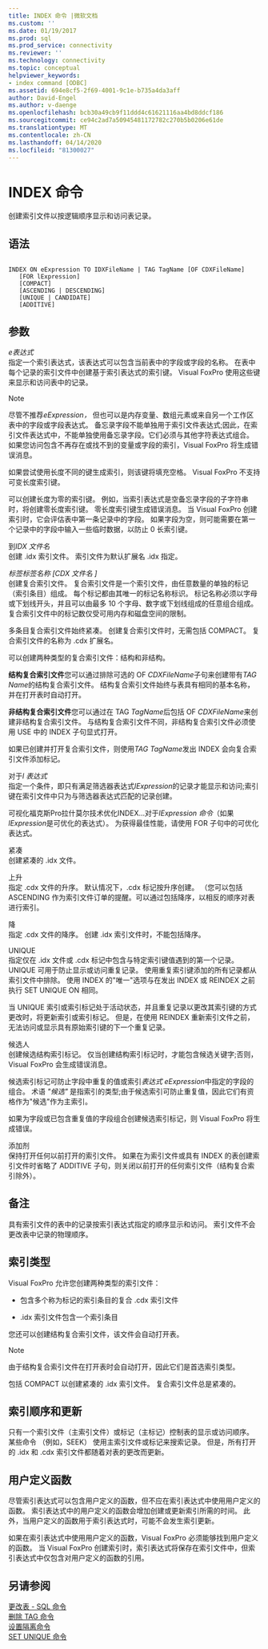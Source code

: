 ```yaml
---
title: INDEX 命令 |微软文档
ms.custom: ''
ms.date: 01/19/2017
ms.prod: sql
ms.prod_service: connectivity
ms.reviewer: ''
ms.technology: connectivity
ms.topic: conceptual
helpviewer_keywords:
- index command [ODBC]
ms.assetid: 694e8cf5-2f69-4001-9c1e-b735a4da3aff
author: David-Engel
ms.author: v-daenge
ms.openlocfilehash: bcb30a49cb9f11ddd4c61621116aa4bd8ddcf186
ms.sourcegitcommit: ce94c2ad7a50945481172782c270b5b0206e61de
ms.translationtype: MT
ms.contentlocale: zh-CN
ms.lasthandoff: 04/14/2020
ms.locfileid: "81300027"
---
```

# <a name="index-command"></a>INDEX 命令
创建索引文件以按逻辑顺序显示和访问表记录。  
  
## <a name="syntax"></a>语法  
  
```  
  
INDEX ON eExpression TO IDXFileName | TAG TagName [OF CDXFileName]  
   [FOR lExpression]  
   [COMPACT]  
   [ASCENDING | DESCENDING]  
   [UNIQUE | CANDIDATE]  
   [ADDITIVE]  
```  
  
## <a name="arguments"></a>参数  
 *e表达式*  
 指定一个索引表达式，该表达式可以包含当前表中的字段或字段的名称。 在表中每个记录的索引文件中创建基于索引表达式的索引键。 Visual FoxPro 使用这些键来显示和访问表中的记录。  
  
> [!NOTE]  
>  尽管不推荐*eExpression，* 但也可以是内存变量、数组元素或来自另一个工作区表中的字段或字段表达式。 备忘录字段不能单独用于索引文件表达式;因此，在索引文件表达式中，不能单独使用备忘录字段。它们必须与其他字符表达式组合。 如果您访问包含不再存在或找不到的变量或字段的索引，Visual FoxPro 将生成错误消息。  
  
 如果尝试使用长度不同的键生成索引，则该键将填充空格。 Visual FoxPro 不支持可变长度索引键。  
  
 可以创建长度为零的索引键。 例如，当索引表达式是空备忘录字段的子字符串时，将创建零长度索引键。 零长度索引键生成错误消息。 当 Visual FoxPro 创建索引时，它会评估表中第一条记录中的字段。 如果字段为空，则可能需要在第一个记录中的字段中输入一些临时数据，以防止 0 长索引键。  
  
 到*IDX 文件名*  
 创建 .idx 索引文件。 索引文件为默认扩展名 .idx 指定。  
  
 *标签标签名称* *[CDX 文件名 ]*  
 创建复合索引文件。 复合索引文件是一个索引文件，由任意数量的单独的标记（索引条目）组成。 每个标记都由其唯一的标记名称标识。 标记名称必须以字母或下划线开头，并且可以由最多 10 个字母、数字或下划线组成的任意组合组成。 复合索引文件中的标记数仅受可用内存和磁盘空间的限制。  
  
 多条目复合索引文件始终紧凑。 创建复合索引文件时，无需包括 COMPACT。 复合索引文件的名称为 .cdx 扩展名。  
  
 可以创建两种类型的复合索引文件：结构和非结构。  
  
 **结构复合索引文件**您可以通过排除可选的 OF *CDXFileName*子句来创建带有*TAG Name*的结构复合索引文件。 结构复合索引文件始终与表具有相同的基本名称，并在打开表时自动打开。  
  
 **非结构复合索引文件**您可以通过在 TAG *TagName*后包括 OF *CDXFileName*来创建非结构复合索引文件。 与结构复合索引文件不同，非结构复合索引文件必须使用 USE 中的 INDEX 子句显式打开。  
  
 如果已创建并打开复合索引文件，则使用*TAG TagName*发出 INDEX 会向复合索引文件添加标记。  
  
 对于*l 表达式*  
 指定一个条件，即只有满足筛选器表达式*lExpression*的记录才能显示和访问;索引键在索引文件中只为与筛选器表达式匹配的记录创建。  
  
 可视化福克斯Pro拉什莫尔技术优化INDEX...对于*lExpression 命令*（如果*lExpression*是可优化的表达式）。 为获得最佳性能，请使用 FOR 子句中的可优化表达式。  
  
 紧凑  
 创建紧凑的 .idx 文件。  
  
 上升  
 指定 .cdx 文件的升序。 默认情况下，.cdx 标记按升序创建。 （您可以包括 ASCENDING 作为索引文件订单的提醒。可以通过包括降序，以相反的顺序对表进行索引。  
  
 降  
 指定 .cdx 文件的降序。 创建 .idx 索引文件时，不能包括降序。  
  
 UNIQUE  
 指定仅在 .idx 文件或 .cdx 标记中包含与特定索引键值遇到的第一个记录。 UNIQUE 可用于防止显示或访问重复记录。 使用重复索引键添加的所有记录都从索引文件中排除。 使用 INDEX 的"唯一"选项与在发出 INDEX 或 REINDEX 之前执行 SET UNIQUE ON 相同。  
  
 当 UNIQUE 索引或索引标记处于活动状态，并且重复记录以更改其索引键的方式更改时，将更新索引或索引标记。 但是，在使用 REINDEX 重新索引文件之前，无法访问或显示具有原始索引键的下一个重复记录。  
  
 候选人  
 创建候选结构索引标记。 仅当创建结构索引标记时，才能包含候选关键字;否则，Visual FoxPro 会生成错误消息。  
  
 候选索引标记可防止字段中重复的值或索引*表达式 eExpression*中指定的字段的组合。 术语 *"候选"* 是指索引的类型;由于候选索引可防止重复值，因此它们有资格作为"候选"作为主索引。  
  
 如果为字段或已包含重复值的字段组合创建候选索引标记，则 Visual FoxPro 将生成错误。  
  
 添加剂  
 保持打开任何以前打开的索引文件。 如果在为索引文件或具有 INDEX 的表创建索引文件时省略了 ADDITIVE 子句，则关闭以前打开的任何索引文件（结构复合索引除外）。  
  
## <a name="remarks"></a>备注  
 具有索引文件的表中的记录按索引表达式指定的顺序显示和访问。 索引文件不会更改表中记录的物理顺序。  
  
## <a name="index-types"></a>索引类型  
 Visual FoxPro 允许您创建两种类型的索引文件：  
  
-   包含多个称为标记的索引条目的复合 .cdx 索引文件  
  
-   .idx 索引文件包含一个索引条目  
  
 您还可以创建结构复合索引文件，该文件会自动打开表。  
  
> [!NOTE]  
>  由于结构复合索引文件在打开表时会自动打开，因此它们是首选索引类型。  
  
 包括 COMPACT 以创建紧凑的 .idx 索引文件。 复合索引文件总是紧凑的。  
  
## <a name="index-order-and-updating"></a>索引顺序和更新  
 只有一个索引文件（主索引文件）或标记（主标记）控制表的显示或访问顺序。 某些命令 （例如，SEEK） 使用主索引文件或标记来搜索记录。 但是，所有打开的 .idx 和 .cdx 索引文件都随着对表的更改而更新。  
  
## <a name="user-defined-functions"></a>用户定义函数  
 尽管索引表达式可以包含用户定义的函数，但不应在索引表达式中使用用户定义的函数。 索引表达式中的用户定义的函数会增加创建或更新索引所需的时间。 此外，当用户定义的函数用于索引表达式时，可能不会发生索引更新。  
  
 如果在索引表达式中使用用户定义的函数，Visual FoxPro 必须能够找到用户定义的函数。 当 Visual FoxPro 创建索引时，索引表达式将保存在索引文件中，但索引表达式中仅包含对用户定义的函数的引用。  
  
## <a name="see-also"></a>另请参阅  
 [更改表 - SQL 命令](../../odbc/microsoft/alter-table-sql-command.md)   
 [删除 TAG 命令](../../odbc/microsoft/delete-tag-command.md)   
 [设置隔离命令](../../odbc/microsoft/set-collate-command.md)   
 [SET UNIQUE 命令](../../odbc/microsoft/set-unique-command.md)
